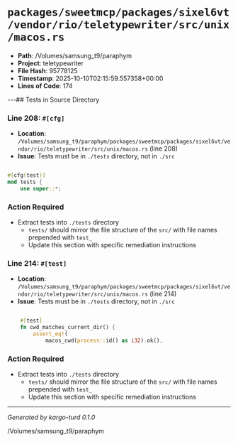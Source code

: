 # `packages/sweetmcp/packages/sixel6vt/vendor/rio/teletypewriter/src/unix/macos.rs`

- **Path**: /Volumes/samsung_t9/paraphym
- **Project**: teletypewriter
- **File Hash**: 95778125  
- **Timestamp**: 2025-10-10T02:15:59.557358+00:00  
- **Lines of Code**: 174

---## Tests in Source Directory


### Line 208: `#[cfg]`

- **Location**: `/Volumes/samsung_t9/paraphym/packages/sweetmcp/packages/sixel6vt/vendor/rio/teletypewriter/src/unix/macos.rs` (line 208)
- **Issue**: Tests must be in `./tests` directory, not in `./src`

```rust

#[cfg(test)]
mod tests {
    use super::*;

```

### Action Required

- Extract tests into `./tests` directory
  - `tests/` should mirror the file structure of the `src/` with file names prepended with `test_`
  - Update this section with specific remediation instructions
  


### Line 214: `#[test]`

- **Location**: `/Volumes/samsung_t9/paraphym/packages/sweetmcp/packages/sixel6vt/vendor/rio/teletypewriter/src/unix/macos.rs` (line 214)
- **Issue**: Tests must be in `./tests` directory, not in `./src`

```rust

    #[test]
    fn cwd_matches_current_dir() {
        assert_eq!(
            macos_cwd(process::id() as i32).ok(),
```

### Action Required

- Extract tests into `./tests` directory
  - `tests/` should mirror the file structure of the `src/` with file names prepended with `test_`
  - Update this section with specific remediation instructions
  

---

*Generated by kargo-turd 0.1.0*

/Volumes/samsung_t9/paraphym